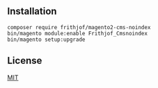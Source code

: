 ## Installation

```
composer require frithjof/magento2-cms-noindex
bin/magento module:enable Frithjof_Cmsnoindex
bin/magento setup:upgrade
```

## License

[MIT](https://opensource.org/licenses/MIT)
